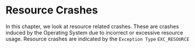 # Resource Crashes

In this chapter, we look at resource related crashes.  These are crashes induced by the Operating System due to incorrect or excessive resource usage.
Resource crashes are indicated by the `Exception Type` `EXC_RESOURCE`
